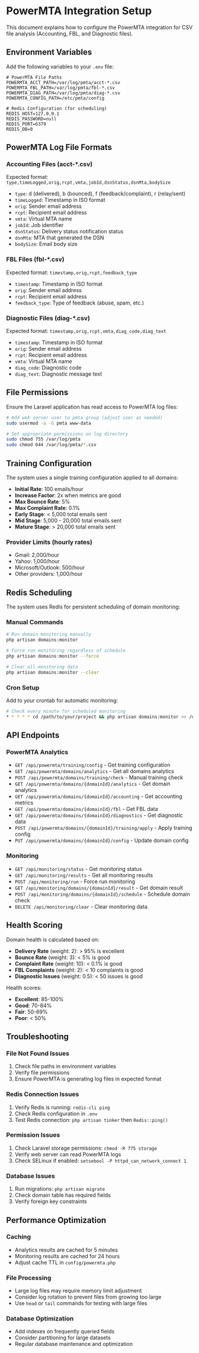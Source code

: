 # PowerMTA Integration Setup

This document explains how to configure the PowerMTA integration for CSV file analysis (Accounting, FBL, and Diagnostic files).

## Environment Variables

Add the following variables to your `.env` file:

```env
# PowerMTA File Paths
POWERMTA_ACCT_PATH=/var/log/pmta/acct-*.csv
POWERMTA_FBL_PATH=/var/log/pmta/fbl-*.csv
POWERMTA_DIAG_PATH=/var/log/pmta/diag-*.csv
POWERMTA_CONFIG_PATH=/etc/pmta/config

# Redis Configuration (for scheduling)
REDIS_HOST=127.0.0.1
REDIS_PASSWORD=null
REDIS_PORT=6379
REDIS_DB=0
```

## PowerMTA Log File Formats

### Accounting Files (acct-*.csv)
Expected format: `type,timeLogged,orig,rcpt,vmta,jobId,dsnStatus,dsnMta,bodySize`
- `type`: d (delivered), b (bounced), f (feedback/complaint), r (relay/sent)
- `timeLogged`: Timestamp in ISO format
- `orig`: Sender email address
- `rcpt`: Recipient email address
- `vmta`: Virtual MTA name
- `jobId`: Job identifier
- `dsnStatus`: Delivery status notification status
- `dsnMta`: MTA that generated the DSN
- `bodySize`: Email body size

### FBL Files (fbl-*.csv)
Expected format: `timestamp,orig,rcpt,feedback_type`
- `timestamp`: Timestamp in ISO format
- `orig`: Sender email address
- `rcpt`: Recipient email address
- `feedback_type`: Type of feedback (abuse, spam, etc.)

### Diagnostic Files (diag-*.csv)
Expected format: `timestamp,orig,rcpt,vmta,diag_code,diag_text`
- `timestamp`: Timestamp in ISO format
- `orig`: Sender email address
- `rcpt`: Recipient email address
- `vmta`: Virtual MTA name
- `diag_code`: Diagnostic code
- `diag_text`: Diagnostic message text

## File Permissions

Ensure the Laravel application has read access to PowerMTA log files:

```bash
# Add web server user to pmta group (adjust user as needed)
sudo usermod -a -G pmta www-data

# Set appropriate permissions on log directory
sudo chmod 755 /var/log/pmta
sudo chmod 644 /var/log/pmta/*.csv
```

## Training Configuration

The system uses a single training configuration applied to all domains:

- **Initial Rate**: 100 emails/hour
- **Increase Factor**: 2x when metrics are good
- **Max Bounce Rate**: 5%
- **Max Complaint Rate**: 0.1%
- **Early Stage**: < 5,000 total emails sent
- **Mid Stage**: 5,000 - 20,000 total emails sent
- **Mature Stage**: > 20,000 total emails sent

### Provider Limits (hourly rates)
- Gmail: 2,000/hour
- Yahoo: 1,000/hour
- Microsoft/Outlook: 500/hour
- Other providers: 1,000/hour

## Redis Scheduling

The system uses Redis for persistent scheduling of domain monitoring:

### Manual Commands

```bash
# Run domain monitoring manually
php artisan domains:monitor

# Force run monitoring regardless of schedule
php artisan domains:monitor --force

# Clear all monitoring data
php artisan domains:monitor --clear
```

### Cron Setup

Add to your crontab for automatic monitoring:

```bash
# Check every minute for scheduled monitoring
* * * * * cd /path/to/your/project && php artisan domains:monitor >> /dev/null 2>&1
```

## API Endpoints

### PowerMTA Analytics
- `GET /api/powermta/training/config` - Get training configuration
- `GET /api/powermta/domains/analytics` - Get all domains analytics
- `POST /api/powermta/domains/training/check` - Manual training check
- `GET /api/powermta/domains/{domainId}/analytics` - Get domain analytics
- `GET /api/powermta/domains/{domainId}/accounting` - Get accounting metrics
- `GET /api/powermta/domains/{domainId}/fbl` - Get FBL data
- `GET /api/powermta/domains/{domainId}/diagnostics` - Get diagnostic data
- `POST /api/powermta/domains/{domainId}/training/apply` - Apply training config
- `PUT /api/powermta/domains/{domainId}/config` - Update domain config

### Monitoring
- `GET /api/monitoring/status` - Get monitoring status
- `GET /api/monitoring/results` - Get all monitoring results
- `POST /api/monitoring/run` - Force run monitoring
- `GET /api/monitoring/domains/{domainId}/result` - Get domain result
- `POST /api/monitoring/domains/{domainId}/schedule` - Schedule domain check
- `DELETE /api/monitoring/clear` - Clear monitoring data

## Health Scoring

Domain health is calculated based on:
- **Delivery Rate** (weight: 2): > 95% is excellent
- **Bounce Rate** (weight: 3): < 5% is good
- **Complaint Rate** (weight: 10): < 0.1% is good
- **FBL Complaints** (weight: 2): < 10 complaints is good
- **Diagnostic Issues** (weight: 0.5): < 50 issues is good

Health scores:
- **Excellent**: 85-100%
- **Good**: 70-84%
- **Fair**: 50-69%
- **Poor**: < 50%

## Troubleshooting

### File Not Found Issues
1. Check file paths in environment variables
2. Verify file permissions
3. Ensure PowerMTA is generating log files in expected format

### Redis Connection Issues
1. Verify Redis is running: `redis-cli ping`
2. Check Redis configuration in `.env`
3. Test Redis connection: `php artisan tinker` then `Redis::ping()`

### Permission Issues
1. Check Laravel storage permissions: `chmod -R 775 storage`
2. Verify web server can read PowerMTA logs
3. Check SELinux if enabled: `setsebool -P httpd_can_network_connect 1`

### Database Issues
1. Run migrations: `php artisan migrate`
2. Check domain table has required fields
3. Verify foreign key constraints

## Performance Optimization

### Caching
- Analytics results are cached for 5 minutes
- Monitoring results are cached for 24 hours
- Adjust cache TTL in `config/powermta.php`

### File Processing
- Large log files may require memory limit adjustment
- Consider log rotation to prevent files from growing too large
- Use `head` or `tail` commands for testing with large files

### Database Optimization
- Add indexes on frequently queried fields
- Consider partitioning for large datasets
- Regular database maintenance and optimization
